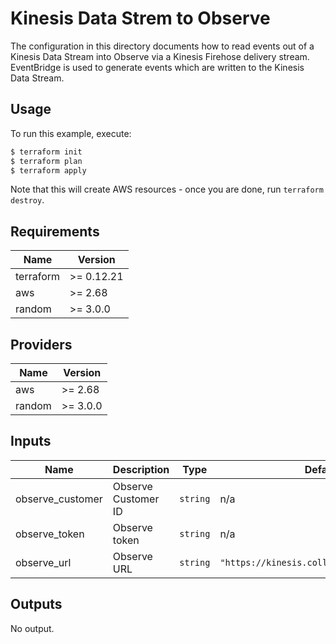 # Kinesis Data Strem to Observe 

The configuration in this directory documents how to read events out of a
Kinesis Data Stream into Observe via a Kinesis Firehose delivery stream.
EventBridge is used to generate events which are written to the Kinesis Data
Stream.


## Usage

To run this example, execute:

```bash
$ terraform init
$ terraform plan
$ terraform apply
```

Note that this will create AWS resources - once you are done, run `terraform destroy`.

<!-- BEGINNING OF PRE-COMMIT-TERRAFORM DOCS HOOK -->
## Requirements

| Name | Version |
|------|---------|
| terraform | >= 0.12.21 |
| aws | >= 2.68 |
| random | >= 3.0.0 |

## Providers

| Name | Version |
|------|---------|
| aws | >= 2.68 |
| random | >= 3.0.0 |

## Inputs

| Name | Description | Type | Default | Required |
|------|-------------|------|---------|:--------:|
| observe\_customer | Observe Customer ID | `string` | n/a | yes |
| observe\_token | Observe token | `string` | n/a | yes |
| observe\_url | Observe URL | `string` | `"https://kinesis.collect.observeinc.com"` | no |

## Outputs

No output.

<!-- END OF PRE-COMMIT-TERRAFORM DOCS HOOK -->
